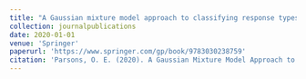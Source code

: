 ```yaml
---
title: "A Gaussian mixture model approach to classifying response types"
collection: journalpublications
date: 2020-01-01
venue: 'Springer'
paperurl: 'https://www.springer.com/gp/book/9783030238759'
citation: 'Parsons, O. E. (2020). A Gaussian Mixture Model Approach to Classifying Response Types. (Chapter) Mixture Models and Applications (pp. 3-22). Springer, Cham.'
---
```

